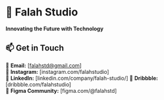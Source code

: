 # 🏢 Falah Studio

**Innovating the Future with Technology**

<!--
## 🚀 About Us  
[Nama Perusahaan] adalah perusahaan yang bergerak di bidang **[bidang industri]**, menyediakan solusi teknologi terbaik untuk bisnis di seluruh dunia. Kami berfokus pada **[core expertise, misalnya: pengembangan perangkat lunak, AI, cloud solutions]** untuk menciptakan pengalaman digital yang inovatif dan efisien.

## 💡 What We Do  
- 🔹 **Custom Software Development**  
- 🔹 **Open Source Contributions**  
- 🔹 **Scalable & Secure Solutions**  
-->

## 📫 Get in Touch  
<!--
🌐 **Website:** [yourwebsite.com] 
🐦 **Twitter:** [@yourcompany]  
-->
📩 **Email:** [falahstd@gmail.com]  
📸 **Instagram:** [instagram.com/falahstudio]  
🔗 **LinkedIn:** [linkedin.com/company/falah-studio/]
🎨 **Dribbble:** [dribbble.com/falahstudio]  
📁 **Figma Community:** [figma.com/@falahstd]  

